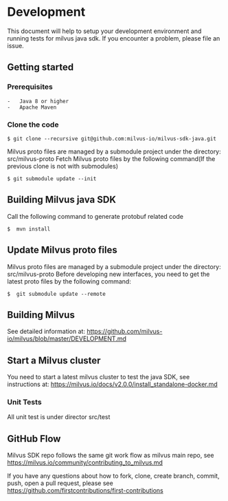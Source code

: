 # Development
This document will help to setup your development environment and running tests for milvus java sdk. If you encounter a problem, please file an issue.

## Getting started

### Prerequisites
    -   Java 8 or higher
    -   Apache Maven

### Clone the code

```shell
$ git clone --recursive git@github.com:milvus-io/milvus-sdk-java.git
```

Milvus proto files are managed by a submodule project under the directory: src/milvus-proto
Fetch Milvus proto files by the following command(If the previous clone is not with submodules)
```shell
$ git submodule update --init
```

## Building Milvus java SDK

Call the following command to generate protobuf related code
```shell
$  mvn install
```

## Update Milvus proto files
Milvus proto files are managed by a submodule project under the directory: src/milvus-proto
Before developing new interfaces, you need to get the latest proto files by the following command:
```shell
$  git submodule update --remote
```

## Building Milvus
See detailed information at:
https://github.com/milvus-io/milvus/blob/master/DEVELOPMENT.md

## Start a Milvus cluster
You need to start a latest milvus cluster to test the java SDK, see instructions at:
https://milvus.io/docs/v2.0.0/install_standalone-docker.md

### Unit Tests
All unit test is under director src/test

## GitHub Flow
Milvus SDK repo follows the same git work flow as milvus main repo, see
https://milvus.io/community/contributing_to_milvus.md

If you have any questions about how to fork, clone, create branch, commit, push, open a pull request,
please see https://github.com/firstcontributions/first-contributions